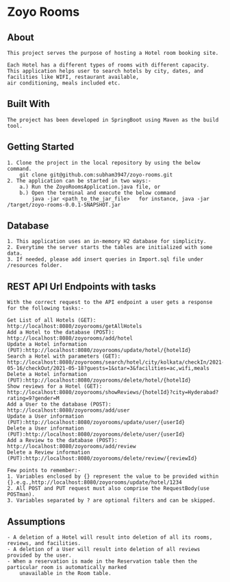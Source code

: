 # Zoyo Rooms

## About
    This project serves the purpose of hosting a Hotel room booking site.

    Each Hotel has a different types of rooms with different capacity. 
    This application helps user to search hotels by city, dates, and facilities like WIFI, restaurant available,
    air conditioning, meals included etc.    

## Built With
    The project has been developed in SpringBoot using Maven as the build tool.

## Getting Started
    1. Clone the project in the local repository by using the below command.
        git clone git@github.com:subham3947/zoyo-rooms.git
    2. The application can be started in two ways:-
        a.) Run the ZoyoRoomsApplication.java file, or
        b.) Open the terminal and execute the below command
            java -jar <path_to_the_jar_file>   for instance, java -jar /target/zoyo-rooms-0.0.1-SNAPSHOT.jar 

## Database
    1. This application uses an in-memory H2 database for simplicity.
    2. Everytime the server starts the tables are initialized with some data.
    3. If needed, please add insert queries in Import.sql file under /resources folder.

## REST API Url Endpoints with tasks
    With the correct request to the API endpoint a user gets a response for the following tasks:-
    
    Get List of all Hotels (GET): http://localhost:8080/zoyorooms/getAllHotels
    Add a Hotel to the database (POST): http://localhost:8080/zoyorooms/add/hotel
    Update a Hotel information (PUT):http://localhost:8080/zoyorooms/update/hotel/{hotelId}
    Search a Hotel with parameters (GET): http://localhost:8080/zoyorooms/search/hotel/city/kolkata/checkIn/2021-05-16/checkOut/2021-05-18?guests=1&star=3&facilities=ac,wifi,meals
    Delete a Hotel information (PUT):http://localhost:8080/zoyorooms/delete/hotel/{hotelId}
    Show reviews for a Hotel (GET): http://localhost:8080/zoyorooms/showReviews/{hotelId}?city=Hyderabad?rating=9?gender=M
    Add a User to the database (POST): http://localhost:8080/zoyorooms/add/user
    Update a User information (PUT):http://localhost:8080/zoyorooms/update/user/{userId}
    Delete a User information (PUT):http://localhost:8080/zoyorooms/delete/user/{userId}
    Add a Review to the database (POST): http://localhost:8080/zoyorooms/add/review
    Delete a Review information (PUT):http://localhost:8080/zoyorooms/delete/review/{reviewId}
    
    Few points to remember:-
    1. Variables enclosed by {} represent the value to be provided within {}.e.g.,http://localhost:8080/zoyorooms/update/hotel/1234
    2. All POST and PUT request must also comprise the RequestBody(use POSTman).
    3. Variables separated by ? are optional filters and can be skipped.
    
    
    
    
    
    
## Assumptions
    - A deletion of a Hotel will result into deletion of all its rooms, reviews, and facilities.
    - A deletion of a User will result into deletion of all reviews provided by the user.
    - When a reservation is made in the Reservation table then the particular room is automatically marked 
        unavailable in the Room table.
